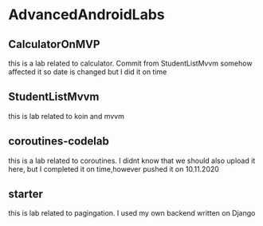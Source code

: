 # AdvancedAndroidLabs
## CalculatorOnMVP 
this is a lab related to calculator. Commit from StudentListMvvm somehow affected it so date is changed but I did it on time
## StudentListMvvm 
this is lab related to koin and mvvm
## coroutines-codelab 
this is a lab related to coroutines. I didnt know that we should also upload it here, but I completed it on time,however pushed it on 10.11.2020
## starter 
this is lab related to pagingation. I used my own backend written on Django
